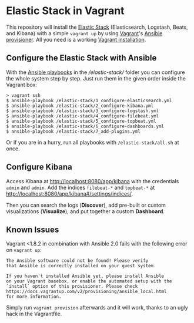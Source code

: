 # Elastic Stack in Vagrant

This repository will install the [Elastic Stack](https://www.elastic.co/products) (Elasticsearch, Logstash, Beats, and Kibana) with a simple `vagrant up` by using [Vagrant](https://www.vagrantup.com)'s [Ansible provisioner](https://www.vagrantup.com/docs/provisioning/ansible.html). All you need is a working [Vagrant installation](https://www.vagrantup.com/docs/installation/).



## Configure the Elastic Stack with Ansible

With the [Ansible playbooks](https://docs.ansible.com/ansible/playbooks.html) in the */elastic-stack/* folder you can configure the whole system step by step. Just run them in the given order inside the Vagrant box:

```
> vagrant ssh
$ ansible-playbook /elastic-stack/1_configure-elasticsearch.yml
$ ansible-playbook /elastic-stack/2_configure-kibana.yml
$ ansible-playbook /elastic-stack/3_configure-logstash.yml
$ ansible-playbook /elastic-stack/4_configure-filebeat.yml
$ ansible-playbook /elastic-stack/5_configure-topbeat.yml
$ ansible-playbook /elastic-stack/6_configure-dashboards.yml
$ ansible-playbook /elastic-stack/7_add-plugins.yml
```

Or if you are in a hurry, run all playbooks with `/elastic-stack/all.sh` at once.



## Configure Kibana

Access Kibana at [http://localhost:8080/app/kibana](http://localhost:8080/app/kibana) with the credentials `admin` and `admin`. Add the indices `filebeat-*` and `topbeat-*` at [http://localhost:8080/app/kibana#/settings/indices/](http://localhost:8080/app/kibana#/settings/indices/).

Then you can search the logs (**Discover**), add pre-built or custom visualizations (**Visualize**), and put together a custom **Dashboard**.



## Known Issues

Vagrant <1.8.2 in combination with Ansible 2.0 fails with the following error on `vagrant up`:

```
The Ansible software could not be found! Please verify
that Ansible is correctly installed on your guest system.

If you haven't installed Ansible yet, please install Ansible
on your Vagrant basebox, or enable the automated setup with the
`install` option of this provisioner. Please check
https://docs.vagrantup.com/v2/provisioning/ansible_local.html
for more information.
```

Simply run `vagrant provision` afterwards and it will work, thanks to an ugly hack in the Vagrantfile.
